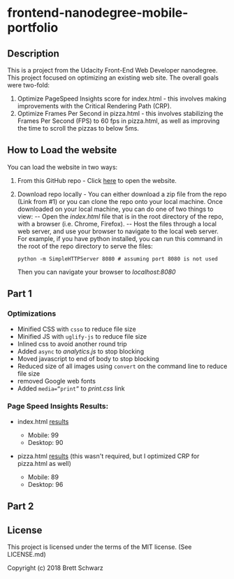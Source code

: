 
frontend-nanodegree-mobile-portfolio
===============================

Description
-----------

This is a project from the Udacity Front-End Web Developer nanodegree.  This project focused on optimizing an existing web site. The overall goals were two-fold:
1. Optimize PageSpeed Insights score for index.html - this involves making improvements with the Critical Rendering Path (CRP).
2. Optimize Frames Per Second in pizza.html - this involves stabilizing the Frames Per Second (FPS) to 60 fps in pizza.html, as well as improving the time to scroll the pizzas to below 5ms.

How to Load the website
-----------------------
You can load the website in two ways:
1. From this GitHub repo - Click [here](https://bschwarz.github.io/frontend-nanodegree-mobile-portfolio/) to open the website.
2. Download repo locally - You can either download a zip file from the repo (Link from #1) or you can clone the repo onto your local machine. Once downloaded on your local machine, you can do one of two things to view:
-- Open the *index.html* file that is in the root directory of the repo, with a browser (i.e. Chrome, Firefox).
-- Host the files through a local web server, and use your browser to navigate to the local web server. For example, if you have python installed, you can run this command in the root of the repo directory to serve the files:

      ```
      python -m SimpleHTTPServer 8080 # assuming port 8080 is not used
      ```

   Then you can navigate your browser to *localhost:8080*


Part 1
-------------
### Optimizations
-   Minified CSS with ```csso``` to reduce file size
-   Minified JS with ```uglify-js``` to reduce file size
-   Inlined css to avoid another round trip
-   Added ```async``` to *analytics.js* to stop blocking
-   Moved javascript to end of body to stop blocking
-   Reduced size of all images using ```convert``` on the command line to reduce file size
-   removed Google web fonts
-   Added ```media=“print”``` to *print.css* link

### Page Speed Insights Results:

-   index.html  [results]( https://developers.google.com/speed/pagespeed/insights/?url=https%3A%2F%2Fbschwarz.github.io%2Ffrontend-nanodegree-mobile-portfolio%2F)
    - Mobile:  99
    - Desktop: 90

-   pizza.html [results](https://developers.google.com/speed/pagespeed/insights/?url=https%3A%2F%2Fbschwarz.github.io%2Ffrontend-nanodegree-mobile-portfolio%2Fviews%2Fpizza.html) (this wasn't required, but I optimized CRP for pizza.html as well)
    - Mobile:  89
    - Desktop: 96

Part 2
--------

License
-------
This project is licensed under the terms of the MIT license. (See LICENSE.md)

Copyright (c) 2018 Brett Schwarz